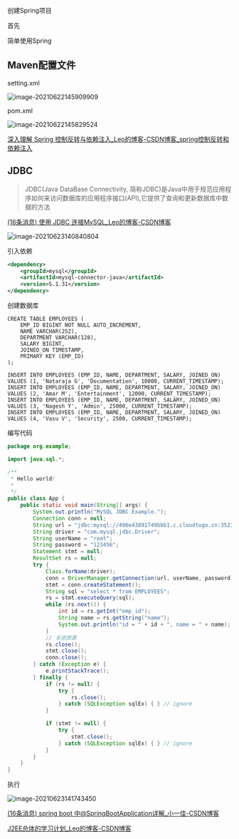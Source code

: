 创建Spring项目









首先



简单使用Spring





## Maven配置文件

setting.xml

![image-20210622145909909](https://i.loli.net/2021/06/22/QnxUwyKf8tADFGo.png)



pom.xml

![image-20210622145829524](https://i.loli.net/2021/06/22/iXOZRu2Pmn5erqH.png)















[深入理解 Spring 控制反转与依赖注入_Leo的博客-CSDN博客_spring控制反转和依赖注入](https://leehao.blog.csdn.net/article/details/80803865)









## JDBC

> JDBC(Java DataBase Connectivity, 简称JDBC)是Java中用于规范应用程序如何来访问数据库的应用程序接口(API),它提供了查询和更新数据库中数据的方法

[(16条消息) 使用 JDBC 连接MySQL_Leo的博客-CSDN博客](https://blog.csdn.net/lihao21/article/details/80694503)

![image-20210623140840804](../AppData/Roaming/Typora/typora-user-images/image-20210623140840804.png)



引入依赖

```xml
<dependency>
    <groupId>mysql</groupId>
    <artifactId>mysql-connector-java</artifactId>
    <version>5.1.31</version>
</dependency>
```



创建数据库

```mysql
CREATE TABLE EMPLOYEES (
    EMP_ID BIGINT NOT NULL AUTO_INCREMENT,
    NAME VARCHAR(252),
    DEPARTMENT VARCHAR(128),
    SALARY BIGINT,
    JOINED_ON TIMESTAMP,
    PRIMARY KEY (EMP_ID)
);

INSERT INTO EMPLOYEES (EMP_ID, NAME, DEPARTMENT, SALARY, JOINED_ON) VALUES (1, 'Nataraja G', 'Documentation', 10000, CURRENT_TIMESTAMP);
INSERT INTO EMPLOYEES (EMP_ID, NAME, DEPARTMENT, SALARY, JOINED_ON) VALUES (2, 'Amar M', 'Entertainment', 12000, CURRENT_TIMESTAMP);
INSERT INTO EMPLOYEES (EMP_ID, NAME, DEPARTMENT, SALARY, JOINED_ON) VALUES (3, 'Nagesh Y', 'Admin', 25000, CURRENT_TIMESTAMP);
INSERT INTO EMPLOYEES (EMP_ID, NAME, DEPARTMENT, SALARY, JOINED_ON) VALUES (4, 'Vasu V', 'Security', 2500, CURRENT_TIMESTAMP);
```



编写代码

```java
package org.example;

import java.sql.*;

/**
 * Hello world!
 *
 */
public class App {
    public static void main(String[] args) {
        System.out.println("MySQL JDBC Example.");
        Connection conn = null;
        String url = "jdbc:mysql://496e43891749bbb1.c.cloudtogo.cn:35236/test?autoReconnect=true&useSSL=false";
        String driver = "com.mysql.jdbc.Driver";
        String userName = "root";
        String password = "123456";
        Statement stmt = null;
        ResultSet rs = null;
        try {
            Class.forName(driver);
            conn = DriverManager.getConnection(url, userName, password);
            stmt = conn.createStatement();
            String sql = "select * from EMPLOYEES";
            rs = stmt.executeQuery(sql);
            while (rs.next()) {
                int id = rs.getInt("emp_id");
                String name = rs.getString("name");
                System.out.println("id = " + id + ", name = " + name);
            }
            // 关闭资源
            rs.close();
            stmt.close();
            conn.close();
        } catch (Exception e) {
            e.printStackTrace();
        } finally {
            if (rs != null) {
                try {
                    rs.close();
                } catch (SQLException sqlEx) { } // ignore
            }

            if (stmt != null) {
                try {
                    stmt.close();
                } catch (SQLException sqlEx) { } // ignore
            }
        }
    }
}
```

执行

![image-20210623141743450](https://i.loli.net/2021/06/23/qnJoW6Tbt3Pjpvm.png)







[(16条消息) spring boot 中@SpringBootApplication详解_小一佳-CSDN博客](https://blog.csdn.net/qq_33863843/article/details/80824737)



[J2EE总体的学习计划_Leo的博客-CSDN博客](https://leehao.blog.csdn.net/article/details/1900028)

